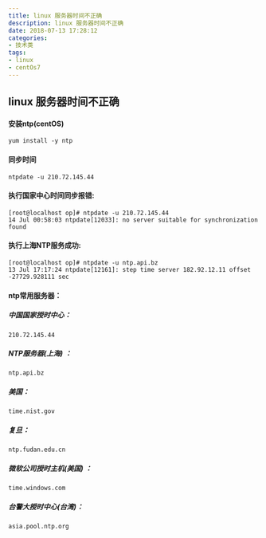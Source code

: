 ```yaml
---
title: linux 服务器时间不正确
description: linux 服务器时间不正确
date: 2018-07-13 17:28:12
categories:
- 技术类
tags:
- linux
- centOs7
---
```



## linux 服务器时间不正确

#### 安装ntp(centOS)
```
yum install -y ntp 
```
#### 同步时间

```
ntpdate -u 210.72.145.44
```
#### 执行国家中心时间同步报错:
```
[root@localhost op]# ntpdate -u 210.72.145.44
14 Jul 00:58:03 ntpdate[12033]: no server suitable for synchronization found
```
#### 执行上海NTP服务成功:
```
[root@localhost op]# ntpdate -u ntp.api.bz
13 Jul 17:17:24 ntpdate[12161]: step time server 182.92.12.11 offset -27729.928111 sec

```
#### ntp常用服务器：
##### 中国国家授时中心：
```
210.72.145.44
```
##### NTP服务器(上海) ：
```
ntp.api.bz
```
##### 美国：
```
time.nist.gov
```
##### 复旦：
```
ntp.fudan.edu.cn
```
##### 微软公司授时主机(美国) ：
```
time.windows.com
```
##### 台警大授时中心(台湾)：
```
asia.pool.ntp.org
```